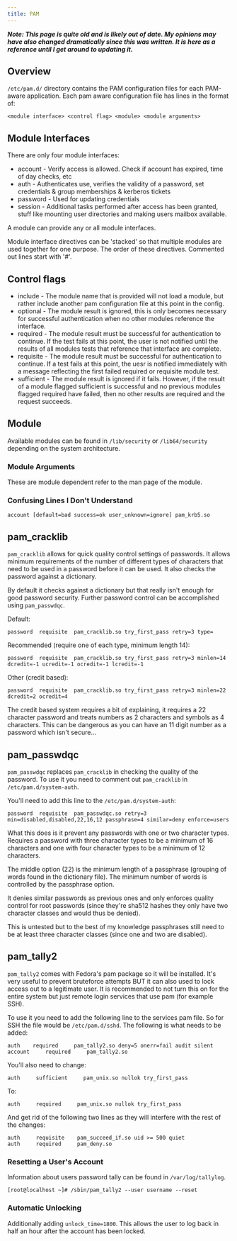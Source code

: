 ```yaml
---
title: PAM
---
```


***Note: This page is quite old and is likely out of date. My opinions may have
also changed dramatically since this was written. It is here as a reference
until I get around to updating it.***

## Overview

`/etc/pam.d/` directory contains the PAM configuration files for each PAM-aware
application. Each pam aware configuration file has lines in the format of:

```
<module interface> <control flag> <module> <module arguments>
```

## Module Interfaces

There are only four module interfaces:

* account - Verify access is allowed. Check if account has expired, time of day
  checks, etc
* auth - Authenticates use, verifies the validity of a password, set credentials
  & group memberships & kerberos tickets
* password - Used for updating credentials
* session - Additional tasks performed after access has been granted, stuff like
  mounting user directories and making users mailbox available.

A module can provide any or all module interfaces.

Module interface directives can be 'stacked' so that multiple modules are used
together for one purpose. The order of these directives. Commented out lines
start with '#'.

## Control flags

* include - The module name that is provided will not load a module, but rather
  include another pam configuration file at this point in the config.
* optional - The module result is ignored, this is only becomes necessary for
  successful authentication when no other modules reference the interface.
* required - The module result must be successful for authentication to
  continue. If the test fails at this point, the user is not notified until the
  results of all modules tests that reference that interface are complete.
* requisite - The module result must be successful for authentication to
  continue. If a test fails at this point, the uesr is notified immediately with
  a message reflecting the first failed required or requisite module test.
* sufficient - The module result is ignored if it fails. However, if the result
  of a module flagged sufficient is successful and no previous modules flagged
  required have failed, then no other results are required and the request
  succeeds.

## Module

Available modules can be found in `/lib/security` or `/lib64/security`
depending on the system architecture.

### Module Arguments

These are module dependent refer to the man page of the module.

### Confusing Lines I Don't Understand

```
account [default=bad success=ok user_unknown=ignore] pam_krb5.so
```

## pam_cracklib

`pam_cracklib` allows for quick quality control settings of passwords. It
allows minimum requirements of the number of different types of characters that
need to be used in a password before it can be used. It also checks the
password against a dictionary.

By default it checks against a dictionary but that really isn't enough for good
password security. Further password control can be accomplished using
`pam_passwdqc`.

Default:

```
password  requisite  pam_cracklib.so try_first_pass retry=3 type=
```

Recommended (require one of each type, minimum length 14):

```
password  requisite  pam_cracklib.so try_first_pass retry=3 minlen=14 dcredit=-1 ucredit=-1 ocredit=-1 lcredit=-1
```

Other (credit based):

```
password  requisite  pam_cracklib.so try_first_pass retry=3 minlen=22 dcredit=2 ocredit=4
```

The credit based system requires a bit of explaining, it requires a 22
character password and treats numbers as 2 characters and symbols as 4
characters. This can be dangerous as you can have an 11 digit number as a
password which isn't secure...

## pam_passwdqc

`pam_passwdqc` replaces `pam_cracklib` in checking the quality of the password.
To use it you need to comment out `pam_cracklib` in `/etc/pam.d/system-auth`.

You'll need to add this line to the `/etc/pam.d/system-auth`:

```
password  requisite  pam_passwdqc.so retry=3 min=disabled,disabled,22,16,12 passphrase=4 similar=deny enforce=users
```

What this does is it prevent any passwords with one or two character types.
Requires a password with three character types to be a minimum of 16 characters
and one with four character types to be a minimum of 12 characters.

The middle option (22) is the minimum length of a passphrase (grouping of words
found in the dictionary file). The minimum number of words is controlled by the
passphrase option.

It denies similar passwords as previous ones and only enforces quality control
for root passwords (since they're sha512 hashes they only have two character
  classes and would thus be denied).

This is untested but to the best of my knowledge passphrases still need to be
at least three character classes (since one and two are disabled).

## pam_tally2

`pam_tally2` comes with Fedora's pam package so it will be installed. It's very
useful to prevent bruteforce attempts BUT it can also used to lock access out
to a legitimate user. It is recommended to not turn this on for the entire
system but just remote login services that use pam (for example SSH).

To use it you need to add the following line to the services pam file. So for
SSH the file would be `/etc/pam.d/sshd`. The following is what needs to be
added:

```
auth    required     pam_tally2.so deny=5 onerr=fail audit silent
account     required     pam_tally2.so
```

You'll also need to change:

```
auth     sufficient     pam_unix.so nullok try_first_pass
```

To:

```
auth     required     pam_unix.so nullok try_first_pass
```

And get rid of the following two lines as they will interfere with the rest of
the changes:

```
auth     requisite    pam_succeed_if.so uid >= 500 quiet
auth     required     pam_deny.so
```

### Resetting a User's Account

Information about users password tally can be found in `/var/log/tallylog`.

```
[root@localhost ~]# /sbin/pam_tally2 --user username --reset
```

### Automatic Unlocking

Additionally adding `unlock_time=1800`. This allows the user to log back in
half an hour after the account has been locked.
